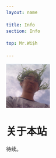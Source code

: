```yaml
---
layout: name

title: Info
section: Info

top: Mr.Wi$h

---
```


<img class='inset right' src='/files/images/wish.png' title='Mark Reid' alt='Photo of Mark Reid with long hair' width='120px' />


关于本站
===============
待续。
